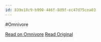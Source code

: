 ```yaml
---
id: 839e18c9-b908-446f-8d9f-ec47d75cea03
---
```


#Omnivore

[Read on Omnivore](https://omnivore.app/me/u-133-f-82-ce-d-627-11-ee-9-f-2-d-9-bf-0-f-593-aec-5-a-level-che-18def5599e7)
[Read Original](https://omnivore.app/attachments/u/133f82ce-d627-11ee-9f2d-9bf0f593aec5/ALevel-Che1.pdf)

